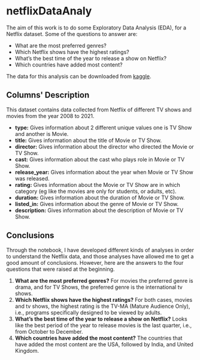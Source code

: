 # netflixDataAnaly
<p>The aim of this work is to do some Exploratory Data Analysis (EDA), for a Netflix dataset. Some of the questions to answer are:</p>
<ul>
    <li>What are the most preferred genres?</li>
    <li>Which Netflix shows have the highest ratings?</li>
    <li>What’s the best time of the year to release a show on Netflix?</li>
    <li>Which countries have added most content?</li>
</ul>
<p>The data for this analysis can be downloaded from <a href="https://www.kaggle.com/datasets/shivamb/netflix-shows">kaggle</a>.</p>

<h2>Columns' Description</h2>
<p>This dataset contains data collected from Netflix of different TV shows and movies from the year 2008 to 2021.</p>
<ul>
    <li><b>type:</b> Gives information about 2 different unique values one is TV Show and another is Movie.</li>
    <li><b>title:</b> Gives information about the title of Movie or TV Show.</li>
    <li><b>director:</b> Gives information about the director who directed the Movie or TV Show.</li>
    <li><b>cast:</b> Gives information about the cast who plays role in Movie or TV Show.</li>
    <li><b>release_year:</b> Gives information about the year when Movie or TV Show was released.</li>
    <li><b>rating:</b> Gives information about the Movie or TV Show are in which category (eg like the movies are only for students, or adults, etc).</li>
    <li><b>duration:</b> Gives information about the duration of Movie or TV Show.</li>
    <li><b>listed_in:</b> Gives information about the genre of Movie or TV Show.</li>
    <li><b>description:</b> Gives information about the description of Movie or TV Show.</li>
</ul>

<h2>Conclusions</h2>
<p>Through the notebook, I have developed different kinds of analyses in order to understand the Netflix data, and those analyses have allowed me to get a good amount of conclusions. However, here are the answers to the four questions that were raised at the beginning.</p>
<ol>
    <li><b>What are the most preferred genres?</b> For movies the preferred genre is drama, and for TV Shows, the preferred genre is the international tv shows.</li>
    <li><b>Which Netflix shows have the highest ratings?</b> For both cases, movies and tv shows, the highest rating is the TV-MA (Mature Audience Only), i.e., programs specifically designed to be viewed by adults.</li>
    <li><b>What’s the best time of the year to release a show on Netflix?</b> Looks like the best period of the year to release movies is the last quarter, i.e., from October to December.</li>
    <li><b>Which countries have added the most content?</b> The countries that have added the most content are the USA, followed by India, and United Kingdom.</li>
</ol>
